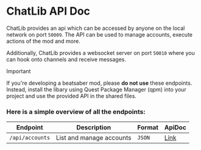 # ChatLib API Doc

ChatLib provides an api which can be accessed by anyone on the local network on port ``50009``.
The API can be used to manage accounts, execute actions of the mod and more.

Additionally, ChatLib provides a websocket server on port ``50010`` where you can hook onto channels
and receive messages. 

> [!IMPORTANT]
> If you're developing a beatsaber mod, please **do not use** these endpoints. Instead, install the libary
> using Quest Package Manager (qpm) into your project and use the provided API in the shared files.

### Here is a simple overview of all the endpoints:

| Endpoint | Description              | Format   | ApiDoc                |
| -------- |--------------------------|----------|-----------------------|
| ``/api/accounts`` | List and manage accounts | ``JSON`` | [Link](./accounts.md) |
